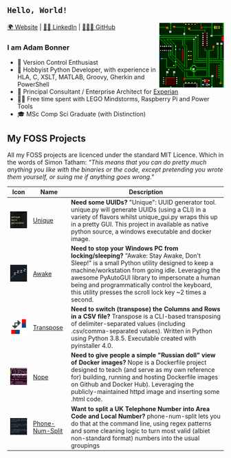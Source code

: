 ## ```Hello, World!```

<img align="right" alt="little circuit board" src="./active-circuit.gif" />

[🌍 Website](https://adambonner.co.uk) | [👨‍💼 LinkedIn](https://www.linkedin.com/in/adambonneruk/) | [👨🏻‍💻 GitHub](https://github.com/adambonneruk)


### I am Adam Bonner

- 💾 Version Control Enthusiast
- 🐍 Hobbyist Python Developer, with experience in HLA, C, XSLT, MATLAB, Groovy, Gherkin and PowerShell
- 👔 Principal Consultant / Enterprise Architect for [Experian](https://www.experian.co.uk/business/customer-journey/acquisition)
- 👷🏼 Free time spent with LEGO Mindstorms, Raspberry Pi and Power Tools
- 🎓 MSc Comp Sci Graduate (with Distinction)

## My FOSS Projects
All my FOSS projects are licenced under the standard MIT Licence. Which in the words of Simon Tatham: _"This means that you can do pretty much anything you like with the binaries or the code, except pretending you wrote them yourself, or suing me if anything goes wrong."_

| Icon | Name | Description |
| ---- | ---- | ----------- |
| <img src="https://raw.githubusercontent.com/adambonneruk/uuid-generator/master/unique/icon/256.png" width=128px> | [Unique](https://github.com/adambonneruk/uuid-generator) | **Need some UUIDs?** "Unique": UUID generator tool. unique.py will generate UUIDs (using a CLI) in a variety of flavors whilst unique_gui.py wraps this up in a pretty GUI. This project in available as native python source, a windows executable and docker image. |
| <img src="https://raw.githubusercontent.com/adambonneruk/awake/master/icon/256.png" width=128px> | [Awake](https://github.com/adambonneruk/awake) | **Need to stop your Windows PC from locking/sleeping?** "Awake: Stay Awake, Don't Sleep!" is a small Python utility designed to keep a machine/workstation from going idle. Leveraging the awesome PyAutoGUI library to impersonate a human being and programmatically control the keyboard, this utility presses the scroll lock key ~2 times a second. |
| <img src="https://raw.githubusercontent.com/adambonneruk/transpose-dsv/master/icon/design/256.png" width=128px> | [Transpose](https://github.com/adambonneruk/transpose-dsv) | **Need to switch (transpose) the Columns and Rows in a CSV file?** Transpose is a CLI-based transposing of delimiter-separated values (including .csv/comma-separated values). Written in Python using Python 3.8.5. Executable created with pyinstaller 4.0. |
| <img src="https://raw.githubusercontent.com/adambonneruk/nope/master/.screenshot/icon.png" width=128px> | [Nope](https://github.com/adambonneruk/nope) | **Need to give people a simple "Russian doll" view of Docker images?** Nope is a Dockerfile project designed to teach (and serve as my own reference for) building, running and hosting Dockerfile images on Github and Docker Hub). Leveraging the publicly-maintained httpd image and inserting some .html code. |
| <img src="https://raw.githubusercontent.com/adambonneruk/phone-num-split/documentation/icon/256.png" width=128px> | [Phone-Num-Split](https://github.com/adambonneruk/phone-num-split) | **Want to split a UK Telephone Number into Area Code and Local Number?** phone-num-split lets you do that at the command line, using regex patterns and some cleaning logic to turn most valid (albiet non-standard format) numbers into the usual groupings |
